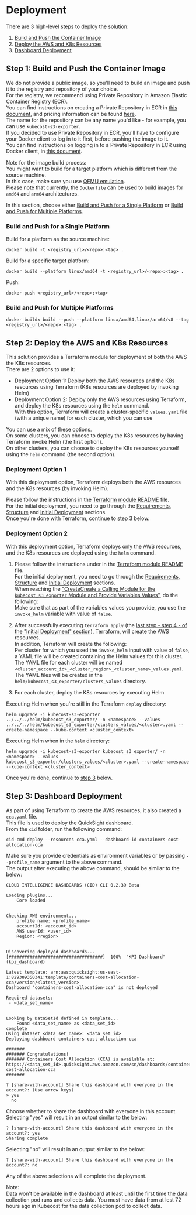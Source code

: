 # Deployment

There are 3 high-level steps to deploy the solution:

1. [Build and Push the Container Image](#step-1-build-and-push-the-container-image)
2. [Deploy the AWS and K8s Resources](#step-2-deploy-the-aws-and-k8s-resources)
3. [Dashboard Deployment](#step-3-dashboard-deployment)

## Step 1: Build and Push the Container Image

We do not provide a public image, so you'll need to build an image and push it to the registry and repository of your choice.  
For the registry, we recommend using Private Repository in Amazon Elastic Container Registry (ECR).  
You can find instructions on creating a Private Repository in ECR in [this document](https://docs.aws.amazon.com/AmazonECR/latest/userguide/repository-create.html), and pricing information can be found [here](https://aws.amazon.com/ecr/pricing/).  
The name for the repository can be any name you'd like - for example, you can use `kubecost-s3-exporter`.  
If you decided to use Private Repository in ECR, you'll have to configure your Docker client to log in to it first, before pushing the image to it.  
You can find instructions on logging in to a Private Repository in ECR using Docker client, in [this document](https://docs.aws.amazon.com/AmazonECR/latest/userguide/registry_auth.html).  

Note for the image build process:  
You might want to build for a target platform which is different from the source machine.  
In this case, make sure you use [QEMU emulation](https://docs.docker.com/build/building/multi-platform/#qemu).  
Please note that currently, the `Dockerfile` can be used to build images for `amd64` and `arm64` architectures.

In this section, choose either [Build and Push for a Single Platform](#build-and-push-for-a-single-platform) or [Build and Push for Multiple Platforms](#build-and-push-for-multiple-platforms).

### Build and Push for a Single Platform

Build for a platform as the source machine:

    docker build -t <registry_url>/<repo>:<tag> .

Build for a specific target platform:

    docker build --platform linux/amd64 -t <registry_url>/<repo>:<tag> .

Push:

    docker push <registry_url>/<repo>:<tag>

### Build and Push for Multiple Platforms

    docker buildx build --push --platform linux/amd64,linux/arm64/v8 --tag <registry_url>/<repo>:<tag> .

## Step 2: Deploy the AWS and K8s Resources

This solution provides a Terraform module for deployment of both the AWS the K8s resources.  
There are 2 options to use it:
* Deployment Option 1: Deploy both the AWS resources and the K8s resources using Terraform (K8s resources are deployed by invoking Helm)
* Deployment Option 2: Deploy only the AWS resources using Terraform, and deploy the K8s resources using the `helm` command.  
With this option, Terraform will create a cluster-specific `values.yaml` file (with a unique name) for each cluster, which you can use

You can use a mix of these options.  
On some clusters, you can choose to deploy the K8s resources by having Terraform invoke Helm (the first option).  
On other clusters, you can choose to deploy the K8s resources yourself using the `helm` command (the second option).

### Deployment Option 1

With this deployment option, Terraform deploys both the AWS resources and the K8s resources (by invoking Helm).

Please follow the instructions in the [Terraform module README](terraform/cca_terraform_module/README.md) file.  
For the initial deployment, you need to go through the [Requirements](terraform/cca_terraform_module/README.md/.#requirements), [Structure](terraform/cca_terraform_module/README.md/.#structure) and [Initial Deployment](terraform/cca_terraform_module/README.md/.#initial-deployment) sections.  
Once you're done with Terraform, continue to [step 3](#step-3-dashboard-deployment) below.

### Deployment Option 2

With this deployment option, Terraform deploys only the AWS resources, and the K8s resources are deployed using the `helm` command.

1. Please follow the instructions under in the [Terraform module README](terraform/cca_terraform_module/README.md) file.  
For the initial deployment, you need to go through the [Requirements](terraform/cca_terraform_module/README.md/.#requirements), [Structure](terraform/cca_terraform_module/README.md/.#structure) and [Initial Deployment](terraform/cca_terraform_module/README.md/.#initial-deployment) sections.  
When reaching the ["CreateCreate a Calling Module for the `kubecost_s3_exporter` Module and Provide Variables Values"](terraform/cca_terraform_module/README.md/.#create-a-calling-module-for-the-kubecosts3exporter-module-and-provide-variables-values), do the following:  
Make sure that as part of the variables values you provide, you use the `invoke_helm` variable with value of `false`.
   
2. After successfully executing `terraform apply` (the [last step - step 4 - of the "Initial Deployment" section](terraform/cca_terraform_module/README.md/.#step-4-deploy)), Terraform, will create the AWS resources.  
In addition, Terraform will create the following:  
Per cluster for which you used the `invoke_helm` input with value of `false`, a YAML file will be created containing the Helm values for this cluster.  
The YAML file for each cluster will be named `<cluster_account_id>_<cluster_region>_<cluster_name>_values.yaml`.  
The YAML files will be created in the `helm/kubecost_s3_exporter/clusters_values` directory.

3. For each cluster, deploy the K8s resources by executing Helm

Executing Helm when you're still in the Terraform `deploy` directory:

    helm upgrade -i kubecost-s3-exporter ../../../helm/kubecost_s3_exporter/ -n <namespace> --values ../../../helm/kubecost_s3_exporter/clusters_values/<cluster>.yaml --create-namespace --kube-context <cluster_context>

Executing Helm when in the `helm` directory:

    helm upgrade -i kubecost-s3-exporter kubecost_s3_exporter/ -n <namespace> --values kubecost_s3_exporter/clusters_values/<cluster>.yaml --create-namespace --kube-context <cluster_context>

Once you're done, continue to [step 3](#step-3-dashboard-deployment) below.

## Step 3: Dashboard Deployment

As part of using Terraform to create the AWS resources, it also created a `cca.yaml` file.  
This file is used to deploy the QuickSight dashboard.  
From the `cid` folder, run the following command:

    cid-cmd deploy --resources cca.yaml --dashboard-id containers-cost-allocation-cca  

Make sure you provide credentials as environment variables or by passing `--profile_name` argument to the above command.  
The output after executing the above command, should be similar to the below:

    CLOUD INTELLIGENCE DASHBOARDS (CID) CLI 0.2.39 Beta
    
    Loading plugins...
        Core loaded
    
    
    Checking AWS environment...
        profile name: <profile_name>
        accountId: <acocunt_id>
        AWS userId: <user_id>
        Region: <region>
    
    
    Discovering deployed dashboards...  [####################################]  100%  "KPI Dashboard" (kpi_dashboard)
    
    Latest template: arn:aws:quicksight:us-east-1:829389350341:template/containers-cost-allocation-cca/version/<latest_version>
    Dashboard "containers-cost-allocation-cca" is not deployed
    
    Required datasets:
     - <data_set_name>
    
    
    Looking by DataSetId defined in template...
        Found <data_set_name> as <data_set_id>
    complete
    Using dataset <data_set_name>: <data_set_id>
    Deploying dashboard containers-cost-allocation-cca
    
    #######
    ####### Congratulations!
    ####### Containers Cost Allocation (CCA) is available at: https://<data_set_id>.quicksight.aws.amazon.com/sn/dashboards/containers-cost-allocation-cca
    #######

    ? [share-with-account] Share this dashboard with everyone in the account?: (Use arrow keys)
    » yes
      no

Choose whether to share the dashboard with everyone in this account.  
Selecting "yes" will result in an output similar to the below:

    ? [share-with-account] Share this dashboard with everyone in the account?: yes
    Sharing complete

Selecting "no" will result in an output similar to the below:

    ? [share-with-account] Share this dashboard with everyone in the account?: no


Any of the above selections will complete the deployment.  

Note:  
Data won't be available in the dashboard at least until the first time the data collection pod runs and collects data.
You must have data from at lest 72 hours ago in Kubecost for the data collection pod to collect data.